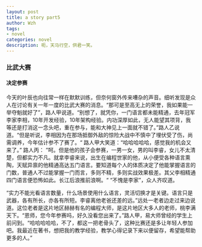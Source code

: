 ```yaml
---
layout: post
title: a story part5
author: Wzh
tags:
- novel
categories: novel
description: 呃，天马行空，供君一笑。
---
```




### 比武大赛

#### 决定参赛

​    今天的叶辰也向往常一样在默默训练，但奈何窗外传来嘈杂的声音。细听发现是众人在讨论有关一年一度的比武大赛的消息。“那可是至高无上的荣誉，我如果能一举夺魁就好了”，路人甲说道。“别想了，就凭你，一门语言都未能精通，去年冠军李家李相，10年开发经验，10年架构经验。内功深厚如此，无人能望其项背，我等还是打消这一念头吧，重在参与，能和大神见上一面就不错了。”路人乙说道。“但是听说，李相因为在那场抵御外敌的惊险大战中不慎中了埋伏受了伤，尚需调养，今年估计参不了赛了。“ 路人甲大笑道：“哈哈哈哈哈，感觉我的机会又来了。” 路人丙： ”呵。但是他的孩子会参赛，一男一女，男的叫李睿，女儿不太清楚，但都实力不凡。就拿李睿来说，出生在编程世家的他，从小便受各种语言熏陶，天赋异禀的他精通高达五门语言。要知道每个人的体质决定了他能掌握语言的门数，普通人不过能掌握一门而言，多则不精，多则实战效果极差。其父李相精通四门语言便恐怖如此。长江后浪推前浪啊。“ “不愧是李家”，众人齐叹道。

​    “实力不能光看语言数量，什么场景使用什么语言，灵活切换才是关键。语言只是武器，各有所长，亦各有所短。李睿离他老爸还差的远。”远处一老者边走过来边说道。这位老者是这片地区赫赫有名的编程大师，是这片地区大多人的老师，桃李满天下。“恩师，您今年参赛吗，好久没看您出来了。”路人甲，易大师曾经的学生上前问到。“哈哈哈哈哈，不了，都这一把老骨头了，这种比赛还是多让年轻人参加吧。我最近在著书，想把我的教学经验，教学心得记录下来以便留存，希望能帮助更多的人。”